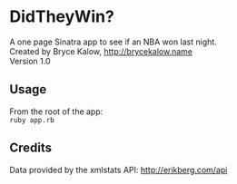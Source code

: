 DidTheyWin?
==========

A one page Sinatra app to see if an NBA won last night.  
Created by Bryce Kalow, http://brycekalow.name  
Version 1.0

Usage
-----

From the root of the app:  
`ruby app.rb`

Credits
-------

Data provided by the xmlstats API: http://erikberg.com/api
